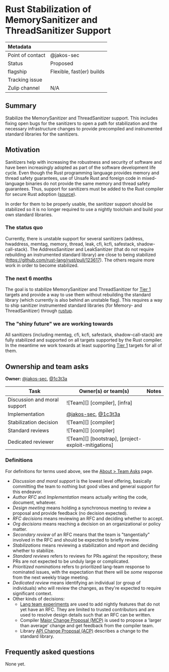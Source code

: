 # Rust Stabilization of MemorySanitizer and ThreadSanitizer Support

| Metadata         |                           |
| :--------------- | :------------------------ |
| Point of contact | @jakos-sec                |
| Status           | Proposed                  |
| flagship         | Flexible, fast(er) builds |
| Tracking issue   |                           |
| Zulip channel    | N/A                       |

## Summary

Stabilize the MemorySanitizer and ThreadSanitizer support. This includes fixing open bugs for the sanitizers to open a path for stabilization and the necessary infrastructure changes to provide precompiled and instrumented standard libraries for the sanitizers.

## Motivation

Sanitizers help with increasing the robustness and security of software and have been increasingly adopted as part of the software development life cycle. Even though the Rust programming language provides memory and thread safety guarantees, use of Unsafe Rust and foreign code in mixed-language binaries do not provide the same memory and thread safety guarantees. Thus, support for sanitizers must be added to the Rust compiler for secure Rust adoption ([source](https://hackmd.io/@rcvalle/S1Ou9K6H6#Organize-and-stabilize-support-for-sanitizers)).

In order for them to be properly usable, the sanitizer support should be stabilized so it is no longer required to use a nightly toolchain and build your own standard libraries.

### The status quo

Currently, there is unstable support for several sanitizers (address, hwaddress, memtag, memory, thread, leak, cfi, kcfi, safestack, shadow-call-stack). The AddressSanitizer and LeakSanitizer (that do not require rebuilding an instrumented standard library) are close to being stabilized (https://github.com/rust-lang/rust/pull/123617). The others require more work in order to become stabilized.

### The next 6 months

The goal is to stabilize MemorySanitizer and ThreadSanitizer for [Tier 1](https://doc.rust-lang.org/nightly/rustc/platform-support.html#tier-1-with-host-tools) targets and provide a way to use them without rebuilding the standard library (which currently is also behind an unstable flag). This requires a way to ship sanitizer instrumented standard libraries (for Memory- and ThreadSanitizer) through [rustup](https://rustup.rs/).

### The "shiny future" we are working towards

All sanitizers (including memtag, cfi, kcfi, safestack, shadow-call-stack) are fully stabilized and supported on all targets supported by the Rust compiler.
In the meantime we work towards at least supporting [Tier 1](https://doc.rust-lang.org/nightly/rustc/platform-support.html#tier-1-with-host-tools) targets for all of them.

## Ownership and team asks

**Owner:** [@jakos-sec](https://github.com/jakos-sec), [@1c3t3a](https://github.com/1c3t3a)

| Task                         | Owner(s) or team(s)                                                              | Notes         |
| ---------------------------- | -------------------------------------------------------------------------------- | ------------- |
| Discussion and moral support | ![Team][] [compiler], [infra]                                                    |               |
| Implementation               | [@jakos-sec](https://github.com/jakos-sec), [@1c3t3a](https://github.com/1c3t3a) |               |
| Stabilization decision       | ![Team][] [compiler]                                                             |               |
| Standard reviews             | ![Team][] [compiler]                                                             |               |
| Dedicated reviewer           | ![Team][] [bootstrap], [project-exploit-mitigations]                                 |               |

### Definitions

For definitions for terms used above, see the [About > Team Asks](https://rust-lang.github.io/rust-project-goals/about/team_asks.html) page.

* *Discussion and moral support* is the lowest level offering, basically committing the team to nothing but good vibes and general support for this endeavor.
* *Author RFC* and *Implementation* means actually writing the code, document, whatever.
* *Design meeting* means holding a synchronous meeting to review a proposal and provide feedback (no decision expected).
* *RFC decisions* means reviewing an RFC and deciding whether to accept.
* *Org decisions* means reaching a decision on an organizational or policy matter.
* *Secondary review* of an RFC means that the team is "tangentially" involved in the RFC and should be expected to briefly review.
* *Stabilizations* means reviewing a stabilization and report and deciding whether to stabilize.
* *Standard reviews* refers to reviews for PRs against the repository; these PRs are not expected to be unduly large or complicated.
* *Prioritized nominations* refers to prioritized lang-team response to nominated issues, with the expectation that there will be *some* response from the next weekly triage meeting.
* *Dedicated review* means identifying an individual (or group of individuals) who will review the changes, as they're expected to require significant context.
* Other kinds of decisions:
    * [Lang team experiments](https://lang-team.rust-lang.org/how_to/experiment.html) are used to add nightly features that do not yet have an RFC. They are limited to trusted contributors and are used to resolve design details such that an RFC can be written.
    * Compiler [Major Change Proposal (MCP)](https://forge.rust-lang.org/compiler/mcp.html) is used to propose a 'larger than average' change and get feedback from the compiler team.
    * Library [API Change Proposal (ACP)](https://std-dev-guide.rust-lang.org/development/feature-lifecycle.html) describes a change to the standard library.

## Frequently asked questions

None yet.

